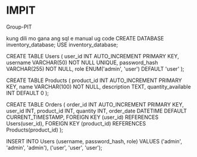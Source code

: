 # IMPIT
Group-PIT


kung dili mo gana ang sql e manual ug code
CREATE DATABASE  inventory_database;
USE inventory_database;

CREATE TABLE  Users (
    user_id INT AUTO_INCREMENT PRIMARY KEY,
    username VARCHAR(50) NOT NULL UNIQUE,
    password_hash VARCHAR(255) NOT NULL,
    role ENUM('admin', 'user') DEFAULT 'user'
);

CREATE TABLE  Products (
    product_id INT AUTO_INCREMENT PRIMARY KEY,
    name VARCHAR(100) NOT NULL,
    description TEXT,
    quantity_available INT DEFAULT 0
);

CREATE TABLE  Orders (
    order_id INT AUTO_INCREMENT PRIMARY KEY,
    user_id INT,
    product_id INT,
    quantity INT,
    order_date DATETIME DEFAULT CURRENT_TIMESTAMP,
    FOREIGN KEY (user_id) REFERENCES Users(user_id),
    FOREIGN KEY (product_id) REFERENCES Products(product_id)
);

INSERT INTO Users (username, password_hash, role) VALUES
('admin', 'admin', 'admin'),
('user', 'user', 'user');


